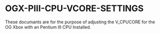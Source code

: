 # OGX-PIII-CPU-VCORE-SETTINGS
These documants are for the purpose of adjusting the V_CPUCORE for the OG Xbox with an Pentium III CPU Installed.
